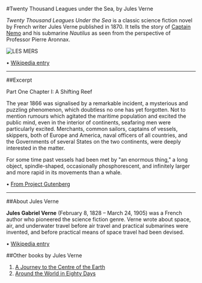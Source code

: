 #Twenty Thousand Leagues under the Sea, by Jules Verne

*Twenty Thousand Leagues Under the Sea* is a classic science fiction novel
by French writer Jules Verne published in 1870. It tells the story of [Captain 
Nemo](http://en.wikipedia.org/wiki/Captain_Nemo) and his submarine *Nautilus* as seen from the perspective of Professor Pierre
Aronnax.</br>


![LES MERS](http://upload.wikimedia.org/wikipedia/commons/4/4e/20000_title_0a.jpg)

•	[Wikipedia entry](http://en.wikipedia.org/wiki/Twenty_Thousand_Leagues_Under_the_Sea)

* * *

##Excerpt

Part One
Chapter I: A Shifting Reef

The year 1866 was signalised by a remarkable incident, a mysterious and puzzling 
phenomenon, which doubtless no one has yet forgotten. Not to mention rumours 
which agitated the maritime population and excited the public mind, even in the 
interior of continents, seafaring men were particularly excited. Merchants, common 
sailors, captains of vessels, skippers, both of Europe and America, naval officers of 
all countries, and the Governments of several States on the two continents, were 
deeply interested in the matter.</br>

For some time past vessels had been met by "an enormous thing," a long object, 
spindle-shaped, occasionally phosphorescent, and infinitely larger and more rapid 
in its movements than a whale.</br>

•	[From Project Gutenberg](http://www.gutenberg.org/ebooks/164)

* * *

##About Jules Verne

**Jules Gabriel Verne** (February 8, 1828 – March 24, 1905) was a French author who pioneered the science fiction genre. Verne wrote about space, air, and underwater travel before air travel and practical submarines were invented, and before practical means of space travel had been devised.

•	[Wikipedia entry](http://en.wikipedia.org/wiki/Jules_Verne)

##Other books by Jules Verne

1.	[A Journey to the Centre of the Earth](http://en.wikipedia.org/wiki/A_Journey_to_the_Center_of_the_Earth)
2.	[Around the World in Eighty Days](http://en.wikipedia.org/wiki/Around_the_World_in_Eighty_Days)
 